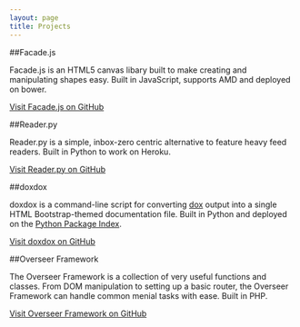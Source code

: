 ```yaml
---
layout: page
title: Projects
---
```


##Facade.js

Facade.js is an HTML5 canvas libary built to make creating and manipulating shapes easy. Built in JavaScript, supports AMD and deployed on bower.

[Visit Facade.js on GitHub](https://github.com/neogeek/Facade.js)

##Reader.py

Reader.py is a simple, inbox-zero centric alternative to feature heavy feed readers. Built in Python to work on Heroku.

[Visit Reader.py on GitHub](https://github.com/neogeek/reader.py)

##doxdox

doxdox is a command-line script for converting [dox](https://github.com/visionmedia/dox) output into a single HTML Bootstrap-themed documentation file. Built in Python and deployed on the [Python Package Index](https://pypi.python.org/pypi/doxdox).

[Visit doxdox on GitHub](https://github.com/neogeek/doxdox)

##Overseer Framework

The Overseer Framework is a collection of very useful functions and classes. From DOM manipulation to setting up a basic router, the Overseer Framework can handle common menial tasks with ease. Built in PHP.

[Visit Overseer Framework on GitHub](https://github.com/neogeek/Overseer-Framework)